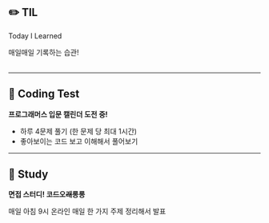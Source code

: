 ## ✏️ TIL

Today I Learned

매일매일 기록하는 습관!
<br>
<br>


---------


## 👊 Coding Test
<b>프로그래머스 입문 캘린더 도전 중!</b>

- 하루 4문제 풀기 (한 문제 당 최대 1시간)
- 좋아보이는 코드 보고 이해해서 풀어보기


---------


## 👃 Study
<b>면접 스터디! 코~~드~~오~~래~~롱롱</b>

매일 아침 9시 온라인
매일 한 가지 주제 정리해서 발표


